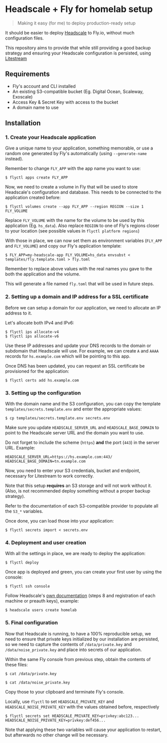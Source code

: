 # Headscale + Fly for homelab setup
> Making it easy (for me) to deploy production-ready setup

It should be easier to deploy [Headscale][headscale] to Fly.io, without much
configuration files.

This repository aims to provide that while still providing a good backup
strategy and ensuring your Headscale configuration is persisted, using
[Litestream][litestream]

## Requirements

* Fly's account and CLI installed
* An existing S3-compatible bucket (Eg. Digital Ocean, Scaleway, Exoscale)
* Access Key & Secret Key with access to the bucket
* A domain name to use

## Installation

### 1. Create your Headscale application

Give a unique name to your application, something memorable, or use a random
one generated by Fly's automatically (using `--generate-name` instead).

Remember to change `FLY_APP` with the app name you want to use:

```console
$ flyctl apps create FLY_APP
```

Now, we need to create a volume in Fly that will be used to store Headscale's
configuration and database. This needs to be connected to the application
created before:

```console
$ flyctl volumes create --app FLY_APP --region REGION --size 1 FLY_VOLUME
```

Replace `FLY_VOLUME` with the name for the volume to be used by this
application (Eg. `hs_data`). Also replace `REGION` to one of Fly's regions
closer to your location (see possible values in `flyctl platform regions`)

With those in place, we can now set them as environment variables (`FLY_APP`
and `FLY_VOLUME`) and copy our Fly's application template:

```console
$ FLY_APP=my-headscale-app FLY_VOLUME=hs_data envsubst < templates/fly.template.toml > fly.toml
```

Remember to replace above values with the real names you gave to the both
the application and the volume.

This will generate a file named `fly.toml` that will be used in future steps.

### 2. Setting up a domain and IP address for a SSL certificate

Before we can setup a domain for our application, we need to allocate an IP
address to it.

Let's allocate both IPv4 and IPv6:

```console
$ flyctl ips allocate-v4
$ flyctl ips allocate-v6
```

Use these IP addresses and update your DNS records to the domain or subdomain
that Headscale will use. For example, we can create `A` and `AAAA`
records for `hs.example.com` which will be pointing to this app.

Once DNS has been updated, you can request an SSL certificate be provisioned
for the application:

```console
$ flyctl certs add hs.example.com
```

### 3. Setting up the configuration

With the domain name and the S3 configuration, you can copy the template
`templates/secrets.template.env` and enter the appropriate values:

```console
$ cp templates/secrets.template.env secrets.env
```

Make sure you update `HEADSCALE_SERVER_URL` and `HEADSCALE_BASE_DOMAIN` to
point to the Headscale server URL and the domain you want to use.

Do not forget to include the scheme (`https`) **and** the port (`443`) in the
server URL. Example:

```
HEADSCALE_SERVER_URL=https://hs.example.com:443/
HEADSCALE_BASE_DOMAIN=tn.example.com
```

Now, you need to enter your S3 credentials, bucket and endpoint, necessary
for Litestream to work correctly.

Note that this setup **requires** an S3 storage and will not work without it.
(Also, is not recommended deploy something without a proper backup strategy).

Refer to the documentation of each S3-compatible provider to populate all
the `S3_*` variables.

Once done, you can load those into your application:

```console
$ flyctl secrets import < secrets.env
```

### 4. Deployment and user creation

With all the settings in place, we are ready to deploy the application:

```console
$ flyctl deploy
```

Once app is deployed and green, you can create your first user by using the
console:

```console
$ flyctl ssh console
```

Follow Headscale's [own documentation][headscale-usage] (steps 8 and
registration of each machine or preauth keys), example:

```console
$ headscale users create homelab
```

### 5. Final configuration

Now that Headscale is running, to have a 100% reproducible setup, we need to
ensure that private keys initialized by our installation are persisted, so
we need to capture the contents of `/data/private.key` and
`/data/noise_private.key` and place into secrets of our application.

Within the same Fly console from previous step, obtain the contents of these
files:

```console
$ cat /data/private.key

$ cat /data/noise_private.key
```

Copy those to your clipboard and terminate Fly's console.

Locally, use `flyctl` to set `HEADSCALE_PRIVATE_KEY` and 
`HEADSCALE_NOISE_PRIVATE_KEY` with the values obtained before, respectively

```console
$ flyctl secrets set HEADSCALE_PRIVATE_KEY=privkey:abc123... HEADSCALE_NOISE_PRIVATE_KEY=privkey:def456...
```

Note that applying these two variables will cause your application to restart,
but afterwards no other change will be necessary.

[headscale]: https://github.com/juanfont/headscale
[litestream]: https://litestream.io/
[headscale-usage]: https://github.com/juanfont/headscale/blob/main/docs/running-headscale-linux.md#configure-and-run-headscale
